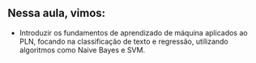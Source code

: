 ## Nessa aula, vimos:

- Introduzir os fundamentos de aprendizado de máquina aplicados ao PLN, focando na classificação de texto e regressão, utilizando algoritmos como Naive Bayes e SVM.
